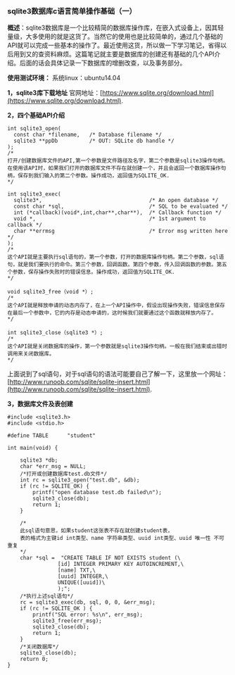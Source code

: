 ### sqlite3数据库c语言简单操作基础（一）

**概述**：sqlite3数据库是一个比较精简的数据库操作库，在嵌入式设备上，因其轻量级，大多使用的就是这货了。当然它的使用也是比较简单的，通过几个基础的API就可以完成一些基本的操作了。最近使用这货，所以做一下学习笔记，省得以后用到又的查资料麻烦。这篇笔记就主要是数据库的创建还有基础的几个API介绍。后面的话会具体记录一下数据库的增删改查，以及事务部分。

**使用测试环境：**
	系统linux：ubuntu14.04

**1，sqlite3库下载地址**
官网地址：[https://www.sqlite.org/download.html](https://www.sqlite.org/download.html).

**2，四个基础API介绍**
```
int sqlite3_open(
  const char *filename,   /* Database filename */
  sqlite3 **ppDb          /* OUT: SQLite db handle */
);
/*
打开/创建数据库文件的API,第一个参数是文件路径及名字，第二个参数是sqlite3操作句柄。在使用该API时，如果我们打开的数据库文件不存在就创建一个，并且会返回一个数据库操作句柄，保存到我们输入的第二个参数。操作成功，返回值为SQLITE_OK.
*/

int sqlite3_exec(
  sqlite3*,                                  /* An open database */
  const char *sql,                           /* SQL to be evaluated */
  int (*callback)(void*,int,char**,char**),  /* Callback function */
  void *,                                    /* 1st argument to callback */
  char **errmsg                              /* Error msg written here */
);
/*
这个API就是主要执行sql语句的，第一个参数，打开的数据库操作句柄。第二个参数，sql语句，就是我们要执行的命令。第三个参数，回调函数。第四个参数，传入回调函数的参数。第五个参数，保存操作失败时的错误信息。操作成功，返回值为SQLITE_OK.
*/

void sqlite3_free（void *）;
/*
这个API就是释放申请的动态内存了，在上一个API操作中，假设出现操作失败，错误信息保存在最后一个参数中，它的内存是动态申请的，这时候我们就要通过这个函数就释放内存了。
*/

int sqlite3_close（sqlite3 *）;
/*
这个API就是关闭数据库的操作，第一个参数就是sqlite3操作句柄。一般在我们结束或出错时调用来关闭数据库。
*/
```
上面说到了sql语句，对于sql语句的语法可能要自己了解一下，这里放一个网址：
[http://www.runoob.com/sqlite/sqlite-insert.html](http://www.runoob.com/sqlite/sqlite-insert.html).

**3，数据库文件及表创建**
```
#include <sqlite3.h>
#include <stdio.h>

#define TABLE      "student"

int main(void) {
    
    sqlite3 *db;
    char *err_msg = NULL;
    /*打开或创建数据库test.db文件*/
    int rc = sqlite3_open("test.db", &db);
    if (rc != SQLITE_OK) {
        printf("open database test.db failed\n");
        sqlite3_close(db);
        return 1;
    }
    
    /*
    此sql语句意思，如果student这张表不存在就创建student表，
	表的格式为主键id int类型、name 字符串类型、uuid int类型、uuid 唯一性 不可重复
	*/
    char *sql =  "CREATE TABLE IF NOT EXISTS student (\
                [id] INTEGER PRIMARY KEY AUTOINCREMENT,\
                [name] TXT,\
                [uuid] INTEGER,\
                UNIQUE([uuid])\
                );";
	/*执行上述sql语句*/
    rc = sqlite3_exec(db, sql, 0, 0, &err_msg);
    if (rc != SQLITE_OK ) {
        printf("SQL error: %s\n", err_msg);
        sqlite3_free(err_msg);        
        sqlite3_close(db);
        return 1;
    } 
    /*关闭数据库*/
    sqlite3_close(db);
    return 0;
}
```

